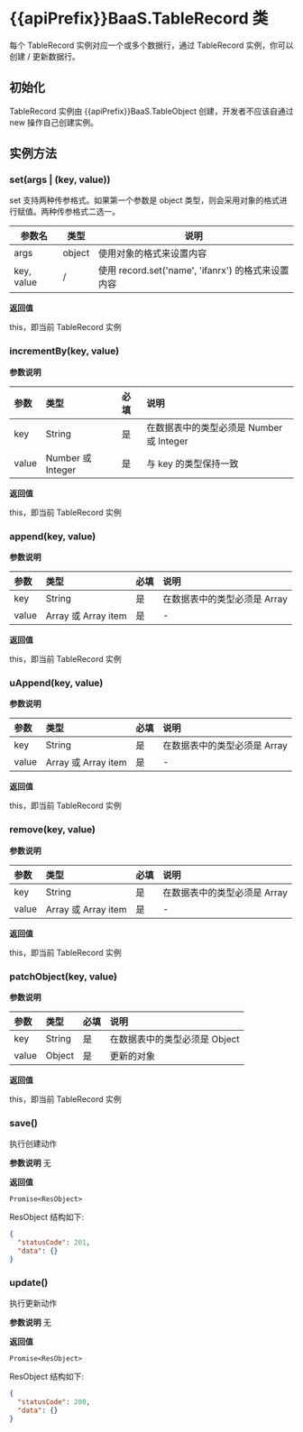 
# {{apiPrefix}}BaaS.TableRecord 类

每个 TableRecord 实例对应一个或多个数据行，通过 TableRecord 实例，你可以创建 / 更新数据行。

## 初始化

TableRecord 实例由 {{apiPrefix}}BaaS.TableObject 创建，开发者不应该自通过 new 操作自己创建实例。

## 实例方法

### set(args | (key, value))

set 支持两种传参格式。如果第一个参数是 object 类型，则会采用对象的格式进行赋值。两种传参格式二选一。


| 参数名     | 类型    | 说明                                 |
|-----------|---------|-------------------------------------|
| args       | object |使用对象的格式来设置内容                |
| key, value | /      |使用 record.set('name', 'ifanrx') 的格式来设置内容           |


**返回值**

this，即当前 TableRecord 实例

### incrementBy(key, value)

**参数说明**

| 参数   | 类型              | 必填 | 说明 |
| :---- | :---------------- | :-- | :-- |
| key   | String            | 是  | 在数据表中的类型必须是 Number 或 Integer |
| value | Number 或 Integer | 是  | 与 key 的类型保持一致 |

**返回值**

this，即当前 TableRecord 实例

### append(key, value)

**参数说明**

| 参数   | 类型                | 必填 | 说明 |
| :---- | :------------------ | :-- | :--- |
| key   | String              | 是  | 在数据表中的类型必须是 Array |
| value | Array 或 Array item | 是  | - |


**返回值**

this，即当前 TableRecord 实例

### uAppend(key, value)

**参数说明**

| 参数   | 类型                | 必填 | 说明 |
| :---- | :------------------ | :-- | :-- |
| key   | String              | 是  | 在数据表中的类型必须是 Array |
| value | Array 或 Array item | 是   | - |


**返回值**

this，即当前 TableRecord 实例

### remove(key, value)

**参数说明**

| 参数   | 类型                | 必填 | 说明 |
| :---- | :------------------ | :-  | :-- |
| key   | String              | 是  | 在数据表中的类型必须是 Array |
| value | Array 或 Array item | 是  | - |

**返回值**

this，即当前 TableRecord 实例

### patchObject(key, value)

**参数说明**

| 参数   | 类型                | 必填 | 说明 |
| :---- | :------------------ | :-  | :-- |
| key   | String              | 是  | 在数据表中的类型必须是 Object |
| value | Object              | 是  | 更新的对象 |


**返回值**

this，即当前 TableRecord 实例

### save()
执行创建动作

**参数说明**
无

**返回值**

`Promise<ResObject>`

ResObject 结构如下:

```json
{
  "statusCode": 201,
  "data": {}
}
```

### update()
执行更新动作

**参数说明**
无

**返回值**

`Promise<ResObject>`

ResObject 结构如下:

```json
{
  "statusCode": 200,
  "data": {}
}